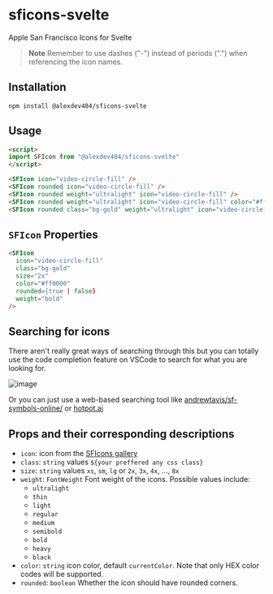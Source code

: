 # sficons-svelte

Apple San Francisco Icons for Svelte

> **Note** Remember to use dashes ("-") instead of periods (".") when referencing the icon names.

## Installation

```shell
npm install @alexdev404/sficons-svelte
```

## Usage

```html
<script>
import SFIcon from "@alexdev404/sficons-svelte"
</script>

<SFIcon icon="video-circle-fill" />
<SFIcon rounded icon="video-circle-fill" />
<SFIcon rounded weight="ultralight" icon="video-circle-fill" />
<SFIcon rounded weight="ultralight" icon="video-circle-fill" color="#ff0000" />
<SFIcon rounded class="bg-gold" weight="ultralight" icon="video-circle-fill" color="#ff0000" size="2xl" />
```

## `SFIcon` Properties

```html
<SFIcon
  icon="video-circle-fill"
  class="bg-gold"
  size="2x"
  color="#ff0000"
  rounded={true | false}
  weight="bold"
/>
```

## Searching for icons

There aren't really great ways of searching through this but you can totally use the code completion feature on VSCode to search for what you are looking for.

![image](https://github.com/AlexDev404/sficons-svelte/assets/34188635/dfa7c09a-89d3-4502-ac1f-b70417921aa8)

Or you can just use a web-based searching tool like [andrewtavis/sf-symbols-online/](https://github.com/andrewtavis/sf-symbols-online/blob/master/README_dark.md) or [hotpot.ai](https://hotpot.ai/free-icons?s=sfSymbols)

## Props and their corresponding descriptions

* `icon`: icon from the [SFIcons gallery](https://hotpot.ai/free-icons?s=sfSymbols)
* `class`: `string` values `${your preffered any css class}`
* `size`: `string` values `xs`, `sm`, `lg` or `2x`, `3x`, `4x`, ..., `8x`
* `weight`: `FontWeight` Font weight of the icons. Possible values include:
  * `ultralight`
  * `thin`
  * `light`
  * `regular`
  * `medium`
  * `semibold`
  * `bold`
  * `heavy`
  * `black`
* `color`: `string` icon color, default `currentColor`. Note that only HEX color codes will be supported.
* `rounded`: `boolean` Whether the icon should have rounded corners.
